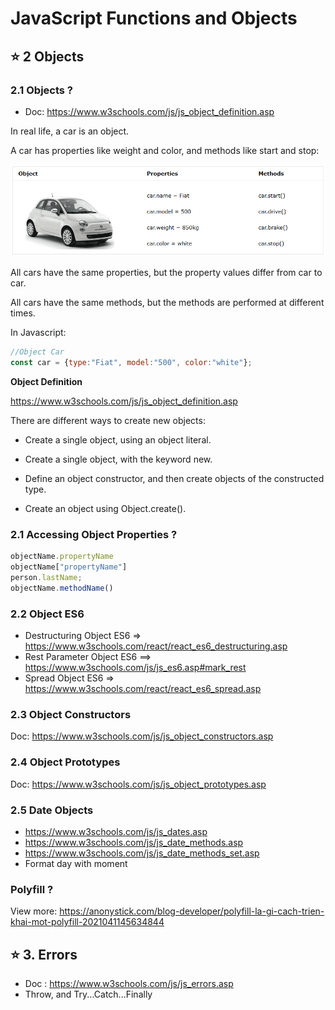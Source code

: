 # JavaScript Functions and Objects

## ⭐ 2 Objects

### 2.1 Objects ? 

- Doc: <https://www.w3schools.com/js/js_object_definition.asp>

In real life, a car is an object.

A car has properties like weight and color, and methods like start and stop:

![Car](objects.png)

All cars have the same properties, but the property values differ from car to car.

All cars have the same methods, but the methods are performed at different times.

In Javascript:

```js
//Object Car
const car = {type:"Fiat", model:"500", color:"white"};
```

**Object Definition**

https://www.w3schools.com/js/js_object_definition.asp

There are different ways to create new objects:

- Create a single object, using an object literal.

- Create a single object, with the keyword new.

- Define an object constructor, and then create objects of the constructed type.

- Create an object using Object.create().


### 2.1 Accessing Object Properties ? 

```js
objectName.propertyName
objectName["propertyName"]
person.lastName;
objectName.methodName()
```

### 2.2 Object ES6 
- Destructuring Object ES6 => https://www.w3schools.com/react/react_es6_destructuring.asp
- Rest Parameter Object ES6 ==> https://www.w3schools.com/js/js_es6.asp#mark_rest
- Spread Object ES6 => https://www.w3schools.com/react/react_es6_spread.asp


### 2.3 Object Constructors

Doc: <https://www.w3schools.com/js/js_object_constructors.asp>

### 2.4 Object Prototypes

Doc: <https://www.w3schools.com/js/js_object_prototypes.asp>

### 2.5 Date Objects

- <https://www.w3schools.com/js/js_dates.asp>
- <https://www.w3schools.com/js/js_date_methods.asp>
- <https://www.w3schools.com/js/js_date_methods_set.asp>
- Format day with moment

### Polyfill ?

View more: <https://anonystick.com/blog-developer/polyfill-la-gi-cach-trien-khai-mot-polyfill-2021041145634844>

## ⭐ 3. Errors

- Doc : <https://www.w3schools.com/js/js_errors.asp>
- Throw, and Try...Catch...Finally
